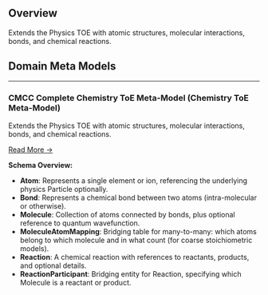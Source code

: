 # 

## Overview
Extends the Physics TOE with atomic structures, molecular interactions, bonds, and chemical reactions.



## Domain Meta Models

---
### CMCC Complete Chemistry ToE Meta-Model (Chemistry ToE Meta-Model)
Extends the Physics TOE with atomic structures, molecular interactions, bonds, and chemical reactions.

[Read More →]()

  
**Schema Overview:**
- **Atom**: Represents a single element or ion, referencing the underlying physics Particle optionally.
- **Bond**: Represents a chemical bond between two atoms (intra-molecular or otherwise).
- **Molecule**: Collection of atoms connected by bonds, plus optional reference to quantum wavefunction.
- **MoleculeAtomMapping**: Bridging table for many-to-many: which atoms belong to which molecule and in what count (for coarse stoichiometric models).
- **Reaction**: A chemical reaction with references to reactants, products, and optional details.
- **ReactionParticipant**: Bridging entity for Reaction, specifying which Molecule is a reactant or product.
